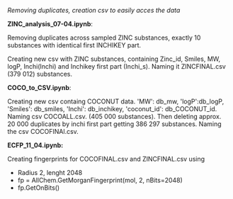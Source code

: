 
*Removing duplicates, creation csv to easily acces the data*

**ZINC_analysis_07-04.ipynb**:

Removing duplicates across sampled ZINC substances, exactly 10 substances with identical first INCHIKEY part. 

Creating new csv with ZINC substances, containing Zinc_id, Smiles, MW, logP, Inchi(Inchi) and Inchikey first part (Inchi_s). Naming it ZINCFINAL.csv (379 012) substances.

**COCO_to_CSV.ipynb**: 

Creating new csv containg COCONUT data. 'MW': db_mw, 'logP':db_logP, 'Smiles': db_smiles, 'Inchi': db_inchikey, 'coconut_id': db_COCONUT_id. Naming csv COCOALL.csv. (405 000 substances). Then deleting approx. 20 000 duplicates by inchi first part getting 386 297 substances. Naming the csv COCOFINAl.csv.

 **ECFP_11_04.ipynb:**
 
 Creating fingerprints for COCOFINAL.csv and ZINCFINAL.csv using 
-   Radius 2, lenght 2048
-   fp = AllChem.GetMorganFingerprint(mol, 2, nBits=2048)
-   fp.GetOnBits()

